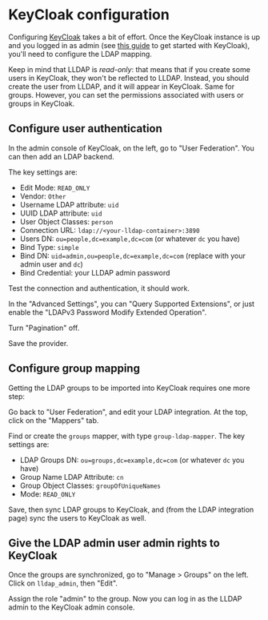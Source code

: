 # KeyCloak configuration

Configuring [KeyCloak](https://www.keycloak.org) takes a bit of effort. Once
the KeyCloak instance is up and you logged in as admin (see [this
guide](https://www.keycloak.org/getting-started/getting-started-docker) to get
started with KeyCloak), you'll need to configure the LDAP mapping.

Keep in mind that LLDAP is _read-only_: that means that if you create some
users in KeyCloak, they won't be reflected to LLDAP. Instead, you should create
the user from LLDAP, and it will appear in KeyCloak. Same for groups. However,
you can set the permissions associated with users or groups in KeyCloak.

## Configure user authentication

In the admin console of KeyCloak, on the left, go to "User Federation". You can
then add an LDAP backend.

The key settings are:

 - Edit Mode: `READ_ONLY`
 - Vendor: `Other`
 - Username LDAP attribute: `uid`
 - UUID LDAP attribute: `uid`
 - User Object Classes: `person`
 - Connection URL: `ldap://<your-lldap-container>:3890`
 - Users DN: `ou=people,dc=example,dc=com` (or whatever `dc` you have)
 - Bind Type: `simple`
 - Bind DN: `uid=admin,ou=people,dc=example,dc=com` (replace with your admin user and `dc`)
 - Bind Credential: your LLDAP admin password

Test the connection and authentication, it should work.

In the "Advanced Settings", you can "Query Supported Extensions", or just
enable the "LDAPv3 Password Modify Extended Operation".

Turn "Pagination" off.

Save the provider.

## Configure group mapping

Getting the LDAP groups to be imported into KeyCloak requires one more step:

Go back to "User Federation", and edit your LDAP integration. At the top, click
on the "Mappers" tab.

Find or create the `groups` mapper, with type `group-ldap-mapper`. The key
settings are:

  - LDAP Groups DN: `ou=groups,dc=example,dc=com` (or whatever `dc` you have)
  - Group Name LDAP Attribute: `cn`
  - Group Object Classes: `groupOfUniqueNames`
  - Mode: `READ_ONLY`

Save, then sync LDAP groups to KeyCloak, and (from the LDAP integration page)
sync the users to KeyCloak as well.

## Give the LDAP admin user admin rights to KeyCloak

Once the groups are synchronized, go to "Manage > Groups" on the left. Click on
`lldap_admin`, then "Edit".

Assign the role "admin" to the group. Now you can log in as the LLDAP admin to
the KeyCloak admin console.
